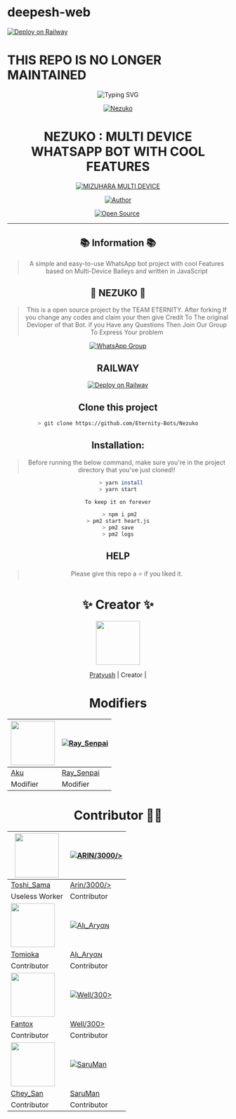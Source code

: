 # deepesh-web

[![Deploy on Railway](https://railway.app/button.svg)](https://railway.app/new/template?template=https%3A%2F%2Fgithub.com%2FEternity-Team%2FNezuko)
# **THIS REPO IS NO LONGER MAINTAINED**
<div align="center">
    <img
        src="https://readme-typing-svg.herokuapp.com?font=Supermercado+One&size=30&duration=4997&color=B8212C&background=FF673200&center=true&vCenter=true&lines=HI+I+AM+MIZUHARA;A+WHATSAPP+BOT+ON+BAILEYS+MULTI-DEVICE"
            alt="Typing SVG"
        />
    </a>
</p>

<div align="center">
<a href="https://telegra.ph/file/20c40af405f264b061f75.jpg"><img src="https://telegra.ph/file/20c40af405f264b061f75.jpg" alt="Nezuko" border="0"></a>

# **NEZUKO : MULTI DEVICE WHATSAPP BOT WITH COOL FEATURES**

</p>
<p align="center">
<a href="#"><img title="MIZUHARA MULTI DEVICE" src="https://img.shields.io/badge/MIZUHARA MULTI DEVICE-green?colorA=%23ff0000&colorB=%23017e40&style=for-the-badge"></a>
</p>
<p align="center">
<a href="https://github.com/pratyush4932"><img title="Author" src="https://img.shields.io/badge/Author-Pratyush-red.svg?style=for-the-badge&logo=github"></a>
</p>
<p align="center">
<a href="https://github.com/pratyush4932"><img title="Open Source" src="https://img.shields.io/badge/Open%20Source-%E2%99%A5%EF%B8%8F-blue.svg?style=for-the-badge"></a>
<a href="https://github.com/is7s7whs"><img title="" src="https://img.shields.io/badge/Maintained-YES-green.svg?style=for-the-badge"></a>
</p>

---

## 📚 Information 📚
> A simple and easy-to-use WhatsApp bot project with cool Features based on Multi-Device Baileys and written in JavaScript

## 💖 NEZUKO 💖
> This is a open source project by the TEAM ETERNITY. After forking If you change any codes and claim your then give Credit To The original Devloper of that Bot. if you Have any Questions Then Join Our Group To Express Your problem 

[![WhatsApp Group](https://img.shields.io/badge/WhatsApp-25D366?style=for-the-badge&logo=whatsapp&logoColor=white)](https://chat.whatsapp.com/LN4mY3laHz61S1ybxHBeYd)

## RAILWAY 

[![Deploy on Railway](https://railway.app/button.svg)](https://railway.app/new/template?template=https%3A%2F%2Fgithub.com%2FEternity-Bots%2FNezuko)


## Clone this project
```bash
> git clone https://github.com/Eternity-Bots/Nezuko
```

## Installation:

> Before running the below command, make sure you're in the project directory that
you've just cloned!!
```bash
  > yarn install
> yarn start

To keep it on forever

 > npm i pm2
> pm2 start heart.js
 > pm2 save 
> pm2 logs
```
## HELP
> Please give this repo a ⭐ if you liked it.

# ✨ Creator ✨

<a href="https://github.com/pratyush4932"><img src="https://github.com/pratyush4932.png?size=100" width="100" height="100"></a>

[Pratyush](https://github.com/pratyush4932)
| Creator |

# Modifiers 

<a href="https://github.com/Eximinati"><img src="https://github.com/Eximinati.png?size=100" width="100" height="100"></a> | [![Ray_Senpai](https://github.com/RaySenpai69.png?size=100)](https://github.com/RaySenpai69) 
---|---
[Aku](https://github.com/Eximinati)  | [Ray_Senpai](https://github.com/RaySenpai69)
Modifier | Modifier |

# Contributor 🤝🏻
<a href="https://github.com/Toshi-san001"><img src="https://github.com/Toshi-san001.png?size=100" width="100" height="100"></a> | [![ARIN/3000/>](https://github.com/Arin1601.png?size=100)](https://github.com/Arin1601) 
---|---
[Toshi_Sama](https://github.com/Toshi-san001)  | [Arin/3000/>](https://github.com/Arin1601)
Useless Worker | Contributor |
<a href="https://github.com/iamherok"><img src="https://github.com/iamherok.png?size=100" width="100" height="100"></a> | [![Alι_Aryαɴ](https://github.com/AliAryanTech.png?size=100)](https://github.com/AliAryanTech) 
[Tomioka](https://github.com/iamherok)  | [Alι_Aryαɴ](https://github.com/AliAryanTech)
Contributor | Contributor |
<a href="https://github.com/FantoX001"><img src="https://github.com/FantoX001.png?size=100" width="100" height="100"></a> | [![Well/300>](https://github.com/well300.png?size=100)](https://github.com/well300)
[Fantox](https://github.com/FanotX001)   | [Well/300>](https://github.com/well300)
Contributor | Contributor |
<a href="https://github.com/Chey-san"><img src="https://github.com/Chey-san.png?size=100" width="100" height="100"></a> | [![SaruMan](https://github.com/SarumanSama.png?size=100)](https://github.com/SarumanSama)
[Chey_San](https://github.com/Chey-san)   | [SaruMan](https://github.com/SarumanSama)
Contributor | Contributor |
